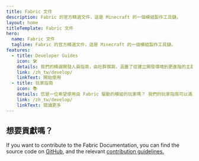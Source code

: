 ```yaml
---
title: Fabric 文件
description: Fabric 的官方精選文件，這是 Minecraft 的一個模組製作工具鏈。
layout: home
titleTemplate: Fabric 文件
hero:
  name: Fabric 文件
  tagline: Fabric 的官方精選文件，這是 Minecraft 的一個模組製作工具鏈。
features:
  - title: Developer Guides
    icon: 🛠️
    details: 我們的精選開發人員指南，由社群撰寫，涵蓋了從建立開發環境到更進階的主題，如繪製和網路等廣泛範疇的議題。
    link: /zh_tw/develop/
    linkText: 開始使用
  - title: 玩家指南
    icon: 📚
    details: 您是一位希望使用由 Fabric 驅動的模組的玩家嗎？ 我們的玩家指南可以滿足您的需求。 這些指南將幫助您下載、安裝和疑難排解 Fabric 模組。 我們的玩家指南可以滿足您的需求。 這些指南將幫助您下載、安裝和疑難排解 Fabric 模組。 我們的玩家指南可以滿足您的需求。 這些指南將幫助您下載、安裝和疑難排解 Fabric 模組。 我們的玩家指南可以滿足您的需求。 這些指南將幫助您下載、安裝和疑難排解 Fabric 模組。
    link: /zh_tw/develop/
    linkText: 閱讀更多
---
```


<div class="vp-doc homepage-container">

## 想要貢獻嗎？

If you want to contribute to the Fabric Documentation, you can find the source code on [GitHub](https://github.com/FabricMC/fabric-docs), and the relevant [contribution guidelines.](/contributing)

</div>
